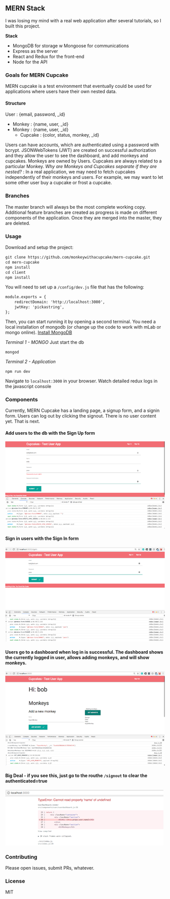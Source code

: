 ## MERN Stack
I was losing my mind with a real web application after several tutorials, so I built this project.

**Stack**
 + MongoDB for storage w Mongoose for communications
 + Express as the server
 + React and Redux for the front-end
 + Node for the API

### Goals for MERN Cupcake
MERN cupcake is a test environment that eventually could be used for applications where users have their own nested data.

#### Structure
User : {email, password, _id}
 - Monkey : {name, user, _id}
 - Monkey : {name, user, _id}
    - Cupcake : {color, status, monkey, _id}

Users can have accounts, which are authenticated using a password with bcrypt. JSONWebTokens (JWT) are created on successful authorization and they allow the user to see the dashboard, and add monkeys and cupcakes.
Monkeys are owned by Users. Cupcakes are always related to a particular Monkey.
*Why are Monkeys and Cupcakes separate if they are nested?* : In a real application, we may need to fetch cupcakes independently of their monkeys and users. For example, we may want to let some other user buy a cupcake or frost a cupcake.

### Branches
The master branch will always be the most complete working copy.
Additional feature branches are created as progress is made on different components of the application. Once they are merged into the master, they are deleted.

### Usage

Download and setup the project:
```
git clone https://github.com/monkeywithacupcake/mern-cupcake.git
cd mern-cupcake
npm install
cd client
npm install
```

You will need to set up a `/config/dev.js` file that has the following:

```
module.exports = {
    redirectDomain: 'http://localhost:3000',
    jwtKey: 'pickastring',
};

```

Then, you can start running it by opening a second terminal. You need a local installation of mongodb (or change up the code to work with mLab or mongo online). [Install MongoDB](https://docs.mongodb.com/manual/installation/)

*Terminal 1 - MONGO* Just start the db
```
mongod
```

*Terminal 2 - Application*
```
npm run dev
```

Navigate to `localhost:3000` in your browser. Watch detailed redux logs in the javascript console

### Components
Currently, MERN Cupcake has a landing page, a signup form, and a signin form. Users can log out by clicking the signout. There is no user content yet. That is next.

#### Add users to the db with the Sign Up form
![SignUp Form Screenshot](/screenshots/signupform.png)

#### Sign in users with the Sign In form
![SignIn Form Screenshot](/screenshots/signinform.png)

#### Users go to a dashboard when log in is successful. The dashboard shows the currently logged in user, allows adding monkeys, and will show monkeys.
![Dashboard Screenshot](/screenshots/userdash.png)

#### Big Deal - if you see this, just go to the routhe `/signout` to clear the authenticated=true
![Dashboard Screenshot](/screenshots/needtosignout.png)

### Contributing
Please open issues, submit PRs, whatever.

### License
MIT
